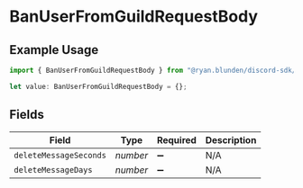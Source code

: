 # BanUserFromGuildRequestBody

## Example Usage

```typescript
import { BanUserFromGuildRequestBody } from "@ryan.blunden/discord-sdk/models/operations";

let value: BanUserFromGuildRequestBody = {};
```

## Fields

| Field                  | Type                   | Required               | Description            |
| ---------------------- | ---------------------- | ---------------------- | ---------------------- |
| `deleteMessageSeconds` | *number*               | :heavy_minus_sign:     | N/A                    |
| `deleteMessageDays`    | *number*               | :heavy_minus_sign:     | N/A                    |